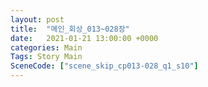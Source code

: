 ```yaml
---
layout: post
title:  "메인_회상_013~028장"
date:   2021-01-21 13:00:00 +0000
categories: Main
Tags: Story Main
SceneCode: ["scene_skip_cp013-028_q1_s10"]
---
```

